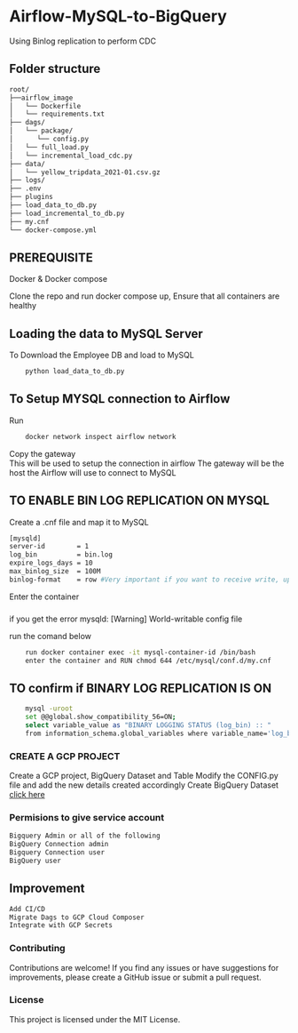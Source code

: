 # Airflow-MySQL-to-BigQuery
 Using Binlog replication to perform CDC


## Folder structure
```bash
root/
├──airflow_image
│   └── Dockerfile
│   └── requirements.txt
├── dags/
│   └── package/
│      └── config.py
│   └── full_load.py
│   └── incremental_load_cdc.py
├── data/
│   └── yellow_tripdata_2021-01.csv.gz
├── logs/
├── .env
├── plugins
├── load_data_to_db.py
├── load_incremental_to_db.py
├── my.cnf
└── docker-compose.yml
```
## PREREQUISITE 

Docker & Docker compose 

Clone the repo and run docker compose up, Ensure that all containers are healthy

## Loading the data to MySQL Server 

To Download the Employee DB and load to MySQL
```bash 
    python load_data_to_db.py

```

## To Setup MYSQL connection to Airflow 

Run

```bash
    docker network inspect airflow network 
```
Copy the gateway  
This will be used to setup the connection in airflow 
The gateway will be the host the Airflow will use to connect to MySQL 



## TO ENABLE BIN LOG REPLICATION ON MYSQL 

Create a .cnf file and map it to MySQL 

```bash
[mysqld]
server-id		 = 1
log_bin			 = bin.log
expire_logs_days = 10
max_binlog_size  = 100M
binlog-format    = row #Very important if you want to receive write, update and delete row events
```

Enter the container 

### 
if you get the error mysqld: [Warning] World-writable config file 

run the comand below 

```bash
    run docker container exec -it mysql-container-id /bin/bash
    enter the container and RUN chmod 644 /etc/mysql/conf.d/my.cnf


```
## TO confirm if BINARY LOG REPLICATION IS ON 
```bash 
    mysql -uroot
    set @@global.show_compatibility_56=ON; 
    select variable_value as "BINARY LOGGING STATUS (log_bin) :: " 
    from information_schema.global_variables where variable_name='log_bin';
```

### CREATE A GCP PROJECT 

Create a GCP project, BigQuery Dataset and Table 
Modify the CONFIG.py file and add the new details created accordingly 
Create BigQuery Dataset [click here](https://cloud.google.com/bigquery/docs/datasets)

### Permisions to give service account 

```bash
Bigquery Admin or all of the following 
BigQuery Connection admin
Bigquery Connection user
BigQuery user
```
## Improvement 
```bash
Add CI/CD 
Migrate Dags to GCP Cloud Composer
Integrate with GCP Secrets

```

### Contributing
Contributions are welcome! If you find any issues or have suggestions for improvements, please create a GitHub issue or submit a pull request.

### License
This project is licensed under the MIT License.


